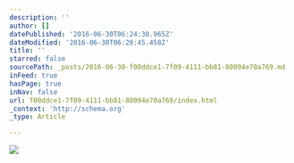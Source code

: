 ```yaml
---
description: ''
author: []
datePublished: '2016-06-30T06:24:30.965Z'
dateModified: '2016-06-30T06:20:45.458Z'
title: ''
starred: false
sourcePath: _posts/2016-06-30-f00ddce1-7f09-4111-bb81-80094e70a769.md
inFeed: true
hasPage: true
inNav: false
url: f00ddce1-7f09-4111-bb81-80094e70a769/index.html
_context: 'http://schema.org'
_type: Article

---
```

![](https://the-grid-user-content.s3-us-west-2.amazonaws.com/e9ea77d9-748b-4b08-aab6-f37de88cc40f.jpg)